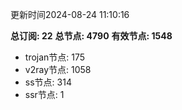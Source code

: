 更新时间2024-08-24 11:10:16

**总订阅: 22**
**总节点: 4790**
**有效节点: 1548**
- trojan节点: 175
- v2ray节点: 1058
- ss节点: 314
- ssr节点: 1
